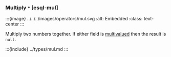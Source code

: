 ### Multiply `*` [esql-mul]

:::{image} ../../../images/operators/mul.svg
:alt: Embedded
:class: text-center
:::

Multiply two numbers together. If either field is [multivalued](/reference/query-languages/esql/esql-multivalued-fields.md) then the result is `null`.



:::{include} ../types/mul.md
:::
